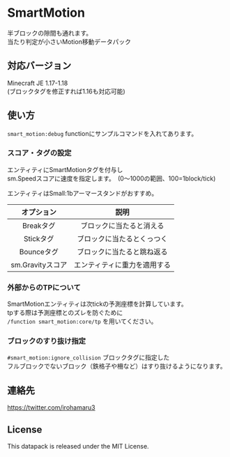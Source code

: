 
# SmartMotion
半ブロックの隙間も通れます。    
当たり判定が小さいMotion移動データパック


## 対応バージョン
Minecraft JE 1.17-1.18    
(ブロックタグを修正すれば1.16も対応可能)

## 使い方
`smart_motion:debug` functionにサンプルコマンドを入れてあります。

### スコア・タグの設定
エンティティにSmartMotionタグを付与し    
sm.Speedスコアに速度を指定します。　(0～1000の範囲、100=1block/tick)    
    
エンティティはSmall:1bアーマースタンドがおすすめ。

| オプション | 説明 |
|:-:|:-:|
| Breakタグ | ブロックに当たると消える |
| Stickタグ | ブロックに当たるとくっつく |
| Bounceタグ | ブロックに当たると跳ね返る |
| sm.Gravityスコア | エンティティに重力を適用する |

### 外部からのTPについて
SmartMotionエンティティは次tickの予測座標を計算しています。    
tpする際は予測座標とのズレを防ぐために    
`/function smart_motion:core/tp`   を用いてください。

### ブロックのすり抜け指定
`#smart_motion:ignore_collision` ブロックタグに指定した    
フルブロックでないブロック（鉄格子や柵など）はすり抜けるようになります。

## 連絡先
https://twitter.com/irohamaru3


## License
This datapack is released under the MIT License.

